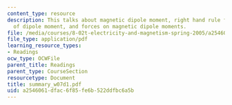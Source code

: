```yaml
---
content_type: resource
description: This talks about magnetic dipole moment, right hand rule for direction
  of dipole moment, and forces on magnetic dipole moments.
file: /media/courses/8-02t-electricity-and-magnetism-spring-2005/a2546061dfac6f85fe6b522ddfbc6a5b_summary_w07d1.pdf
file_type: application/pdf
learning_resource_types:
- Readings
ocw_type: OCWFile
parent_title: Readings
parent_type: CourseSection
resourcetype: Document
title: summary_w07d1.pdf
uid: a2546061-dfac-6f85-fe6b-522ddfbc6a5b
---
```


